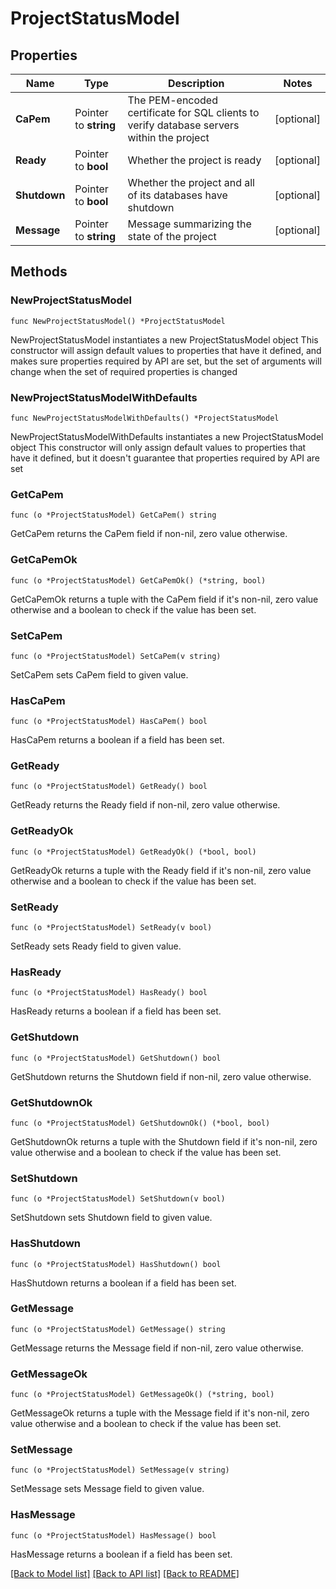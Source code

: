 # ProjectStatusModel

## Properties

Name | Type | Description | Notes
------------ | ------------- | ------------- | -------------
**CaPem** | Pointer to **string** | The PEM-encoded certificate for SQL clients to verify database servers within the project | [optional] 
**Ready** | Pointer to **bool** | Whether the project is ready | [optional] 
**Shutdown** | Pointer to **bool** | Whether the project and all of its databases have shutdown | [optional] 
**Message** | Pointer to **string** | Message summarizing the state of the project | [optional] 

## Methods

### NewProjectStatusModel

`func NewProjectStatusModel() *ProjectStatusModel`

NewProjectStatusModel instantiates a new ProjectStatusModel object
This constructor will assign default values to properties that have it defined,
and makes sure properties required by API are set, but the set of arguments
will change when the set of required properties is changed

### NewProjectStatusModelWithDefaults

`func NewProjectStatusModelWithDefaults() *ProjectStatusModel`

NewProjectStatusModelWithDefaults instantiates a new ProjectStatusModel object
This constructor will only assign default values to properties that have it defined,
but it doesn't guarantee that properties required by API are set

### GetCaPem

`func (o *ProjectStatusModel) GetCaPem() string`

GetCaPem returns the CaPem field if non-nil, zero value otherwise.

### GetCaPemOk

`func (o *ProjectStatusModel) GetCaPemOk() (*string, bool)`

GetCaPemOk returns a tuple with the CaPem field if it's non-nil, zero value otherwise
and a boolean to check if the value has been set.

### SetCaPem

`func (o *ProjectStatusModel) SetCaPem(v string)`

SetCaPem sets CaPem field to given value.

### HasCaPem

`func (o *ProjectStatusModel) HasCaPem() bool`

HasCaPem returns a boolean if a field has been set.

### GetReady

`func (o *ProjectStatusModel) GetReady() bool`

GetReady returns the Ready field if non-nil, zero value otherwise.

### GetReadyOk

`func (o *ProjectStatusModel) GetReadyOk() (*bool, bool)`

GetReadyOk returns a tuple with the Ready field if it's non-nil, zero value otherwise
and a boolean to check if the value has been set.

### SetReady

`func (o *ProjectStatusModel) SetReady(v bool)`

SetReady sets Ready field to given value.

### HasReady

`func (o *ProjectStatusModel) HasReady() bool`

HasReady returns a boolean if a field has been set.

### GetShutdown

`func (o *ProjectStatusModel) GetShutdown() bool`

GetShutdown returns the Shutdown field if non-nil, zero value otherwise.

### GetShutdownOk

`func (o *ProjectStatusModel) GetShutdownOk() (*bool, bool)`

GetShutdownOk returns a tuple with the Shutdown field if it's non-nil, zero value otherwise
and a boolean to check if the value has been set.

### SetShutdown

`func (o *ProjectStatusModel) SetShutdown(v bool)`

SetShutdown sets Shutdown field to given value.

### HasShutdown

`func (o *ProjectStatusModel) HasShutdown() bool`

HasShutdown returns a boolean if a field has been set.

### GetMessage

`func (o *ProjectStatusModel) GetMessage() string`

GetMessage returns the Message field if non-nil, zero value otherwise.

### GetMessageOk

`func (o *ProjectStatusModel) GetMessageOk() (*string, bool)`

GetMessageOk returns a tuple with the Message field if it's non-nil, zero value otherwise
and a boolean to check if the value has been set.

### SetMessage

`func (o *ProjectStatusModel) SetMessage(v string)`

SetMessage sets Message field to given value.

### HasMessage

`func (o *ProjectStatusModel) HasMessage() bool`

HasMessage returns a boolean if a field has been set.


[[Back to Model list]](../README.md#documentation-for-models) [[Back to API list]](../README.md#documentation-for-api-endpoints) [[Back to README]](../README.md)



